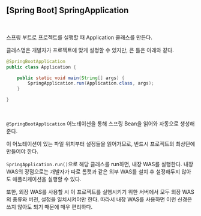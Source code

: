 ## [Spring Boot] SpringApplication

<br>

스프링 부트로 프로젝트를 실행할 때 Application 클래스를 만든다.

클래스명은 개발자가 프로젝트에 맞게 설정할 수 있지만, 큰 틀은 아래와 같다.

```java
@SpringBootApplication
public class Application {

	public static void main(String[] args) {
		SpringApplication.run(Application.class, args);
	}

}
```

<br>

`@SpringBootApplication` 어노테이션을 통해 스프링 Bean을 읽어와 자동으로 생성해준다.

이 어노테이션이 있는 파일 위치부터 설정들을 읽어가므로, 반드시 프로젝트의 최상단에 만들어야 한다.

`SpringApplication.run()`으로 해당 클래스를 run하면, 내장 WAS를 실행한다. 내장 WAS의 장점으로는 개발자가 따로 톰캣과 같은 외부 WAS를 설치 후 설정해두지 않아도 애플리케이션을 실행할 수 있다.

또한, 외장 WAS를 사용할 시 이 프로젝트를 실행시키기 위한 서버에서 모두 외장 WAS의 종류와 버전, 설정을 일치시켜야만 한다. 따라서 내장 WAS를 사용하면 이런 신경은 쓰지 않아도 되기 때문에 매우 편리하다.
